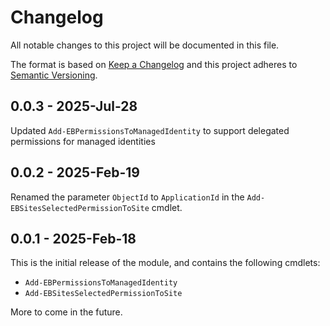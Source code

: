 # Changelog

All notable changes to this project will be documented in this file.

The format is based on [Keep a Changelog](http://keepachangelog.com/en/1.0.0/)
and this project adheres to [Semantic Versioning](http://semver.org/spec/v2.0.0.html).

## 0.0.3 - 2025-Jul-28

Updated `Add-EBPermissionsToManagedIdentity` to support delegated permissions for managed identities

## 0.0.2 - 2025-Feb-19

Renamed the parameter `ObjectId` to `ApplicationId` in the `Add-EBSitesSelectedPermissionToSite` cmdlet.

## 0.0.1 - 2025-Feb-18

This is the initial release of the module, and contains the following cmdlets:

- `Add-EBPermissionsToManagedIdentity`
- `Add-EBSitesSelectedPermissionToSite`

More to come in the future.